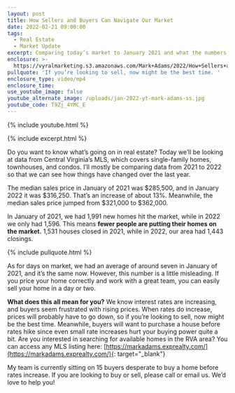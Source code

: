 ```yaml
---
layout: post
title: How Sellers and Buyers Can Navigate Our Market
date: 2022-02-21 09:00:00
tags:
  - Real Estate
  - Market Update
excerpt: Comparing today’s market to January 2021 and what the numbers mean for you.
enclosure: >-
  https://vyralmarketing.s3.amazonaws.com/Mark+Adams/2022/How+Sellers+and+Buyers+Can+Navigate+Our+Market+(1).mp4
pullquote: 'If you’re looking to sell, now might be the best time. '
enclosure_type: video/mp4
enclosure_time:
use_youtube_image: false
youtube_alternate_image: /uploads/jan-2022-yt-mark-adams-ss.jpg
youtube_code: T9Zj_4YMC_E
---
```

{% include youtube.html %}

{% include excerpt.html %}

Do you want to know what’s going on in real estate? Today we’ll be looking at data from Central Virginia’s MLS, which covers single-family homes, townhouses, and condos. I’ll mostly be comparing data from 2021 to 2022 so that we can see how things have changed over the last year.&nbsp;

The median sales price in January of 2021 was $285,500, and in January 2022 it was $316,250. That’s an increase of about 13%. Meanwhile, the median sales price jumped from $321,000 to $362,000.&nbsp;&nbsp;

In January of 2021, we had 1,991 new homes hit the market, while in 2022 we only had 1,596. This means **fewer people are putting their homes on the market.** 1,531 houses closed in 2021, while in 2022, our area had 1,443 closings.

{% include pullquote.html %}

As for days on market, we had an average of around seven in January of 2021, and it’s the same now. However, this number is a little misleading. If you price your home correctly and work with a great team, you can easily sell your home in a day or two.

**What does this all mean for you?** We know interest rates are increasing, and buyers seem frustrated with rising prices. When rates do increase, prices will probably have to go down, so if you’re looking to sell, now might be the best time. Meanwhile, buyers will want to purchase a house before rates hike since even small rate increases hurt your buying power quite a bit. Are you interested in searching for available homes in the RVA area? You can access any MLS listing here:&nbsp;[https://markadams.exprealty.com/](https://markadams.exprealty.com/){: target="_blank"}

My team is currently sitting on 15 buyers desperate to buy a home before rates increase. If you are looking to buy or sell, please call or email us. We’d love to help you\!

&nbsp;
